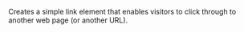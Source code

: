 Creates a simple link element that enables visitors to click through to another web page (or another URL).
